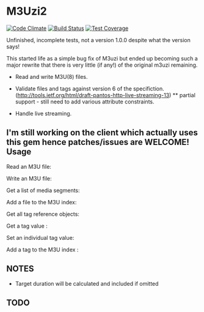 M3Uzi2
======

[![Code Climate](https://codeclimate.com/github/os6sense/m3uzi2/badges/gpa.svg)](https://codeclimate.com/github/os6sense/m3uzi2)
[![Build Status](https://travis-ci.org/os6sense/m3uzi2.svg?branch=master)](https://travis-ci.org/os6sense/m3uzi2)
[![Test Coverage](https://codeclimate.com/github/os6sense/m3uzi2/badges/coverage.svg)](https://codeclimate.com/github/os6sense/m3uzi2)

Unfinished, incomplete tests, not a version 1.0.0 despite what the version says!

This started life as a simple bug fix of M3uzi but ended up becoming such a
major rewrite that there is very little (if any!) of the original m3uzi remaining. 

- Read and write M3U(8) files.

- Validate files and tags against version 6 of the specifiction.
  (http://tools.ietf.org/html/draft-pantos-http-live-streaming-13)
  ** partial support - still need to add various attribute constraints.

- Handle live streaming.

I'm still working on the client which actually uses this gem hence patches/issues are WELCOME!
Usage
------

Read an M3U file:

Write an M3U file:

Get a list of media segments:

Add a file to the M3U index:

Get all tag reference objects:

Get a tag value :

Set an individual tag value:

Add a tag to the M3U index :


NOTES
------
* Target duration will be calculated and included if omitted


TODO
-----

